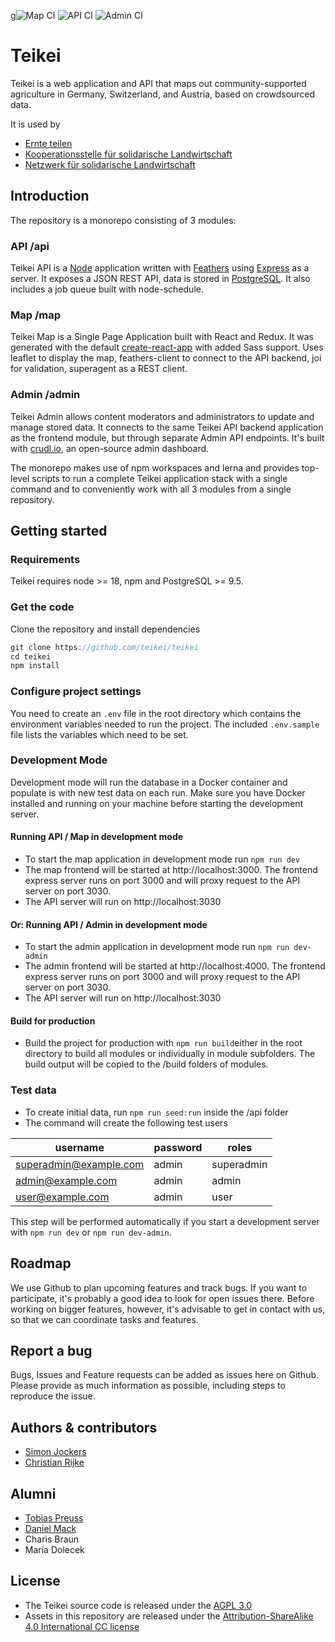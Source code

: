 g![Map CI](https://github.com/teikei/teikei/actions/workflows/map-ci.yml/badge.svg)
![API CI](https://github.com/teikei/teikei/actions/workflows/api-ci.yml/badge.svg)
![Admin CI](https://github.com/teikei/teikei/actions/workflows/admin-ci.yml/badge.svg)

# Teikei

Teikei is a web application and API that maps out community-supported agriculture in Germany, Switzerland, and Austria, based on crowdsourced data.

It is used by

- [Ernte teilen](https://ernte-teilen.org)
- [Kooperationsstelle für solidarische Landwirtschaft](https://www.solawi.ch)
- [Netzwerk für solidarische Landwirtschaft](https://www.solidarische-landwirtschaft.org)

## Introduction

The repository is a monorepo consisting of 3 modules:

### API /api

Teikei API is a [Node](https://nodejs.org/en/) application written with [Feathers](https://feathersjs.com/) using [Express](https://expressjs.com/) as a server. It exposes a JSON REST API, data is stored in [PostgreSQL](https://www.postgresql.org/). It also includes a job queue built with node-schedule.

### Map /map

Teikei Map is a Single Page Application built with React and Redux. It was generated with the default [create-react-app](https://github.com/facebook/create-react-app) with added Sass support. Uses leaflet to display the map, feathers-client to connect to the API backend, joi for validation, superagent as a REST client.

### Admin /admin

Teikei Admin allows content moderators and administrators to update and manage stored data. It connects to the same Teikei API backend application as the frontend module, but through separate Admin API endpoints. It's built with [crudl.io](https://crudl.io/), an open-source admin dashboard.

The monorepo makes use of npm workspaces and lerna and provides top-level scripts to run a complete Teikei application stack with a single command and to conveniently work with all 3 modules from a single repository.

## Getting started

### Requirements

Teikei requires node >= 18, npm and PostgreSQL >= 9.5.

### Get the code

Clone the repository and install dependencies

```javascript
git clone https://github.com/teikei/teikei
cd teikei
npm install
```

### Configure project settings

You need to create an `.env` file in the root directory which contains the environment variables needed to run the project. The included `.env.sample` file lists the variables which need to be set.

### Development Mode

Development mode will run the database in a Docker container and populate is with new test data on each run. Make sure you have Docker installed and running on your machine before starting the development server.

#### Running API / Map in development mode

- To start the map application in development mode run `npm run dev`
- The map frontend will be started at http://localhost:3000. The frontend express server runs on port 3000 and will proxy request to the API server on port 3030.
- The API server will run on http://localhost:3030

#### Or: Running API / Admin in development mode

- To start the admin application in development mode run `npm run dev-admin`
- The admin frontend will be started at http://localhost:4000. The frontend express server runs on port 3000 and will proxy request to the API server on port 3030.
- The API server will run on http://localhost:3030

#### Build for production

- Build the project for production with `npm run build`either in the root directory to build all modules or individually in module subfolders. The build output will be copied to the /build folders of modules.

### Test data

- To create initial data, run `npm run seed:run` inside the /api folder
- The command will create the following test users

| username               | password | roles      |
| ---------------------- | -------- | ---------- |
| superadmin@example.com | admin    | superadmin |
| admin@example.com      | admin    | admin      |
| user@example.com       | admin    | user       |

This step will be performed automatically if you start a development server with `npm run dev` or `npm run dev-admin`.

## Roadmap

We use Github to plan upcoming features and track bugs. If you want to participate, it's probably a good idea to look for open issues there. Before working on bigger features, however, it's advisable to get in contact with us, so that we can coordinate tasks and features.

## Report a bug

Bugs, Issues and Feature requests can be added as issues here on Github. Please provide as much information as possible, including steps to reproduce the issue.

## Authors & contributors

- [Simon Jockers](https://github.com/sjockers)
- [Christian Rijke](https://github.com/crijke)

## Alumni

- [Tobias Preuss](https://github.com/johnjohndoe)
- [Daniel Mack](https://github.com/zonque)
- Charis Braun
- Maria Dolecek

## License

- The Teikei source code is released under the [AGPL 3.0](https://www.gnu.org/licenses/agpl-3.0.html)
- Assets in this repository are released under the [Attribution-ShareAlike 4.0 International CC license](http://creativecommons.org/licenses/by-sa/4.0/)
